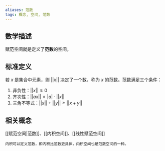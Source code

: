 ```yaml
---
aliases: 范数
tags: 概念, 空间, 范数
---
```


数学描述
---
赋范空间就是定义了**范数**的空间。

标准定义
---
若 $x$ 是集合中元素，则 $||x||$ 决定了一个数，称为 $x$ 的范数。范数满足三个条件：
1. 非负性：$||x|| \geq 0$ 
2. 齐次性：$||ax|| = |a|\cdot ||x||$ 
3. 三角不等式：$||x||+||y|| \geq ||x+y||$ 

相关概念
---
[[赋范空间|范数]]、[[内积空间]]、[[线性赋范空间]]

```ad-note
内积可以定义范数，即内积比范数更具体，内积空间也是范数空间的一种。
```
